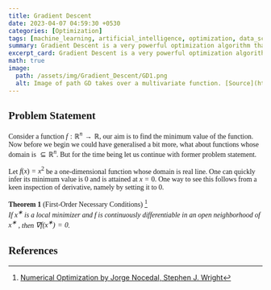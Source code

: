 ```yaml
---
title: Gradient Descent 
date: 2023-04-07 04:59:30 +0530
categories: [Optimization]
tags: [machine_learning, artificial_intelligence, optimization, data_science]     # TAG names should always be lowercase
summary: Gradient Descent is a very powerful optimization algorithm that is used almost everywhere in machine learning, from solving logistic regression in 1950s to GPT3! This post is math intensive, we try to give a comprehensive analysis.
excerpt_card: Gradient Descent is a very powerful optimization algorithm that is used almost everywhere in machine learning, from solving logistic regression in 1950s to GPT3!
math: true
image:
  path: /assets/img/Gradient_Descent/GD1.png 
  alt: Image of path GD takes over a multivariate function. [Source](https://easyai.tech/en/ai-definition/gradient-descent/)
---
```


<div class="custom" markdown="1" style="font-family: CMS"> 

<style>
    h1, h2 {
        font-family: CMS;
    }
</style>

## Problem Statement 

Consider a function $f: \mathbb{R}^n \rightarrow \mathbb{R}$, our aim is to find the minimum value of the function. Now before we begin we could have generalised a bit more, what about functions whose domain is $\subseteq \mathbb{R}^n$. But for the time being let us continue with former problem statement.

Let $f(x) = x^2$ be a one-dimensional function whose domain is real line. One can quickly infer its minimum value is 0 and is attained at $x = 0$. One way to see this follows from a keen inspection of derivative, namely by setting it to 0.

**Theorem 1** (First-Order Necessary Conditions) [^1] <br />
*If $x^∗$ is a local minimizer and $f$ is continuously differentiable in an open neighborhood of $x^∗$ , then $\nabla f(x^∗) = 0$.*

## References

[^1]: [Numerical Optimization by Jorge Nocedal, Stephen J. Wright](https://link.springer.com/book/10.1007/978-0-387-40065-5)

</div>

